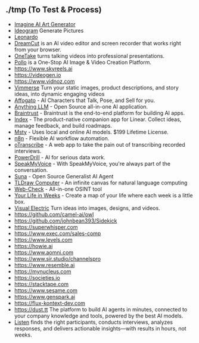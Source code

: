 ## ./tmp (To Test & Process)

- [Imagine AI Art Generator](https://www.imagine.art)
- [Ideogram](https://ideogram.ai/) Generate Pictures
- [Leonardo](https://leonardo.ai)
- [DreamCut](https://dreamcut.ai/) is an AI video editor and screen recorder that works right from your browser.
- [OneTake](https://www.onetake.ai) turns talking videos into professional presentations.
- [Pollo](https://pollo.ai) is a One-Stop AI Image & Video Creation Platform.
- https://www.skyreels.ai
- https://videogen.io
- https://www.vidnoz.com
- [Vimmerse](https://www.vimmerse.net) Turn your static images, product descriptions, and story ideas, into dynamic engaging videos
- [Affogato](https://affogato.ai) - AI Characters that Talk, Pose, and Sell for you.
- [Anything LLM](https://anythingllm.com) - Open Source all-in-one AI application.
- [Braintrust](https://www.braintrust.dev) - Braintrust is the end-to-end platform for building AI apps.
- [Index](https://index.inc) - The product-native companion app for Linear. Collect ideas, manage feedback, and build roadmaps.
- [Msty](https://msty.app) - Uses local and online AI models. $199 Lifetime License.
- [n8n](https://n8n.io) - Flexible AI workflow automation.
- [oTranscribe](https://otranscribe.com) - A web app to take the pain out of transcribing recorded interviews.
- [PowerDrill](https://powerdrill.ai) - AI for serious data work.
- [SpeakMyVoice](https://speakmyvoice.com) - With SpeakMyVoice, you're always part of the conversation.
- [Suna](https://www.suna.so) - Open Source Generalist AI Agent
- [TLDraw Computer](https://computer.tldraw.com) - An infinite canvas for natural language computing
- [Web-Check](https://web-check.as93.net/) - All-in-one OSINT tool
- [Your Life in Weeks](https://lifeweeks.app) - Create a map of your life where each week is a little box.
- [Visual Electric](https://visualelectric.com) Turn ideas into images, designs, and videos.
- https://github.com/camel-ai/owl
- https://github.com/johnbean393/Sidekick
- https://superwhisper.com
- https://www.exec.com/sales-comp
- https://www.levels.com
- https://howie.ai
- https://www.aomni.com
- https://www.sir.studio/channelspro
- https://www.resemble.ai
- https://mynucleus.com
- https://societies.io
- https://stacktape.com
- https://www.sesame.com
- https://www.genspark.ai
- https://flux-kontext-dev.com
- https://dust.tt The platform to build AI agents in minutes, connected to your company knowledge and tools,
powered by the best AI models.
- [Listen](https://listenlabs.ai) finds the right participants, conducts interviews, analyzes responses, and delivers actionable insights—with results in hours, not weeks.